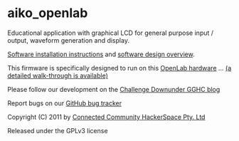 aiko_openlab
============
Educational application with graphical LCD for general purpose input / output,
waveform generation and display.

[Software installation instructions](http://geekscape.github.com/aiko_openlab/) and
[software design overview](http://geekscape.github.com/aiko_openlab/blog_2011-05-04.html).

This firmware is specifically designed to run on this
[OpenLab hardware](https://github.com/lukeweston/OpenLab) ...
[(a detailed walk-through is available)](http://www.element14.com/community/groups/challengedownunder/blog/2011/04/25/challengedownunder-melbourne-hackerspace-week-4--hardware-design-walkthrough)

Please follow our development on the
[Challenge Downunder GGHC blog](http://www.element14.com/community/groups/challengedownunder?view=blog)

Report bugs on our
[GitHub bug tracker](http://github.com/geekscape/aiko_openlab/issues)

Copyright (C) 2011 by
[Connected Community HackerSpace Pty. Ltd](http://hackmelbourne.org)

Released under the GPLv3 license
